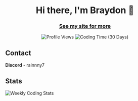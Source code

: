 <!-- Intro -->
<div align="center">
  <h1>Hi there, I'm Braydon 👋</h1>
  <h3><a href="https://rainnny.club">See my site for more</a></h3>
  <img src="https://komarev.com/ghpvc/?username=rainnny7&label=Profile%20views&color=0e75b6&style=flat" alt="Profile Views"/>
  <img src="https://img.shields.io/endpoint?url=https://wakatime.rainnny.club/api/compat/shields/v1/Rainnny/interval:30_days&label=Coding%20Time%20(30d)" alt="Coding Time (30 Days)"/>
</div>

<!-- Contact -->
<div>
  <h2>Contact</h2>
  <span><b>Discord</b> - rainnny7</span>
</div>

<!-- Stats -->
<div>
   <h2>Stats</h2>
  <img src="https://github-readme-stats.vercel.app/api/wakatime?username=Rainnny&api_domain=wakatime.rainnny.club&bg_color=1A202C&title_color=2F855A&icon_color=2F855A&text_color=ffffff&custom_title=Weekly%20Coding%20Stats&layout=compact" alt="Weekly Coding Stats"/>
</div>
